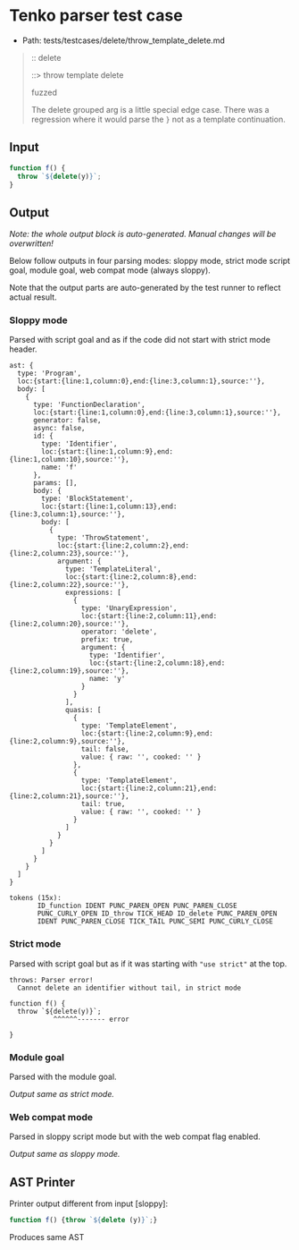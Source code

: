 # Tenko parser test case

- Path: tests/testcases/delete/throw_template_delete.md

> :: delete
>
> ::> throw template delete
>
> fuzzed
>
> The delete grouped arg is a little special edge case. There was a regression where it would parse the `}` not as a template continuation.

## Input

`````js
function f() {
  throw `${delete(y)}`;
}
`````

## Output

_Note: the whole output block is auto-generated. Manual changes will be overwritten!_

Below follow outputs in four parsing modes: sloppy mode, strict mode script goal, module goal, web compat mode (always sloppy).

Note that the output parts are auto-generated by the test runner to reflect actual result.

### Sloppy mode

Parsed with script goal and as if the code did not start with strict mode header.

`````
ast: {
  type: 'Program',
  loc:{start:{line:1,column:0},end:{line:3,column:1},source:''},
  body: [
    {
      type: 'FunctionDeclaration',
      loc:{start:{line:1,column:0},end:{line:3,column:1},source:''},
      generator: false,
      async: false,
      id: {
        type: 'Identifier',
        loc:{start:{line:1,column:9},end:{line:1,column:10},source:''},
        name: 'f'
      },
      params: [],
      body: {
        type: 'BlockStatement',
        loc:{start:{line:1,column:13},end:{line:3,column:1},source:''},
        body: [
          {
            type: 'ThrowStatement',
            loc:{start:{line:2,column:2},end:{line:2,column:23},source:''},
            argument: {
              type: 'TemplateLiteral',
              loc:{start:{line:2,column:8},end:{line:2,column:22},source:''},
              expressions: [
                {
                  type: 'UnaryExpression',
                  loc:{start:{line:2,column:11},end:{line:2,column:20},source:''},
                  operator: 'delete',
                  prefix: true,
                  argument: {
                    type: 'Identifier',
                    loc:{start:{line:2,column:18},end:{line:2,column:19},source:''},
                    name: 'y'
                  }
                }
              ],
              quasis: [
                {
                  type: 'TemplateElement',
                  loc:{start:{line:2,column:9},end:{line:2,column:9},source:''},
                  tail: false,
                  value: { raw: '', cooked: '' }
                },
                {
                  type: 'TemplateElement',
                  loc:{start:{line:2,column:21},end:{line:2,column:21},source:''},
                  tail: true,
                  value: { raw: '', cooked: '' }
                }
              ]
            }
          }
        ]
      }
    }
  ]
}

tokens (15x):
       ID_function IDENT PUNC_PAREN_OPEN PUNC_PAREN_CLOSE
       PUNC_CURLY_OPEN ID_throw TICK_HEAD ID_delete PUNC_PAREN_OPEN
       IDENT PUNC_PAREN_CLOSE TICK_TAIL PUNC_SEMI PUNC_CURLY_CLOSE
`````

### Strict mode

Parsed with script goal but as if it was starting with `"use strict"` at the top.

`````
throws: Parser error!
  Cannot delete an identifier without tail, in strict mode

function f() {
  throw `${delete(y)}`;
           ^^^^^^------- error

}
`````


### Module goal

Parsed with the module goal.

_Output same as strict mode._

### Web compat mode

Parsed in sloppy script mode but with the web compat flag enabled.

_Output same as sloppy mode._

## AST Printer

Printer output different from input [sloppy]:

````js
function f() {throw `${delete (y)}`;}
````

Produces same AST
